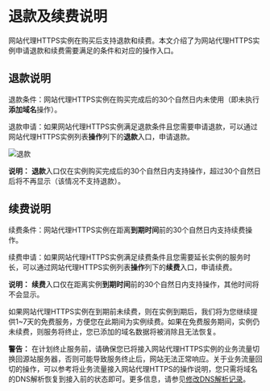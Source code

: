 # 退款及续费说明

网站代理HTTPS实例在购买后支持退款和续费。本文介绍了为网站代理HTTPS实例申请退款和续费需要满足的条件和对应的操作入口。

## 退款说明

退款条件：网站代理HTTPS实例在购买完成后的30个自然日内未使用（即未执行**添加域名**操作）。

退款申请：如果网站代理HTTPS实例满足退款条件且您需要申请退款，可以通过网站代理HTTPS实例列表**操作**列下的**退款**入口，申请退款。

![退款](https://static-aliyun-doc.oss-accelerate.aliyuncs.com/assets/img/zh-CN/1098738161/p263516.png)

**说明：** **退款**入口仅在实例购买完成后的30个自然日内支持操作，超过30个自然日后将不再显示（该情况不支持退款）。

## 续费说明

续费条件：网站代理HTTPS实例在距离**到期时间**前的30个自然日内支持续费操作。

续费申请：如果网站代理HTTPS实例满足续费条件且您需要延长实例的服务时长，可以通过网站代理HTTPS实例列表**操作**列下的**续费**入口，申请续费。

**说明：** **续费**入口仅在距离实例**到期时间**前的30个自然日内支持操作，其他时间将不会显示。

如果网站代理HTTPS实例在到期前未续费，则在实例到期后，我们将为您继续提供1~7天的免费服务，方便您在此期间为实例续费。如果在免费服务期间，实例仍未续费，则服务将终止，您已添加的域名数据将被消除且无法恢复。

**警告：** 在计划终止服务前，请确保您已将接入网站代理HTTPS实例的业务流量切换回源站服务器，否则可能导致服务终止后，网站无法正常响应。关于业务流量回切的操作，可以参考将业务流量接入网站代理HTTPS的操作说明，您只需将域名的DNS解析恢复到接入前的状态即可。更多信息，请参见[修改DNS解析记录](/cn.zh-CN/网站代理HTTPS/修改DNS解析记录.md)。

